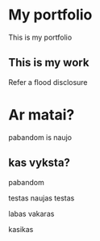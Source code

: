 # My portfolio
This is my portfolio

## This is my work
Refer a flood
disclosure

# Ar matai?
pabandom is naujo

## kas vyksta?


pabandom



testas
naujas testas


labas vakaras


kasikas
